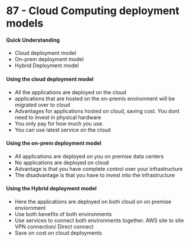 # 87 - Cloud Computing deployment models

#### Quick Understanding 

* Cloud deployment model
* On-prem deployment model
* Hybrid Deployment model

#### Using the cloud deployment model

* All the applications are deployed on the cloud
* applications that are hosted on the on-premis environment will be migrated over to cloud
* Advantages for applications hosted on cloud, saving cost. You dont need to invest in physical hardware
* You only pay for how much you use.
* You can use latest service on the cloud

#### Using the on-prem deployment model

* All applications are deployed on you on premise data centers
* No applications are deployed on cloud
* Advantage is that you have complete control over your infrastructure 
* The disadvantage is that you have to invest into the infrastructure

#### Using the Hybrid deployment model

* Here the applications are deployed on both cloud on on premise enviornment
* Use both benefits of both environments
* Use services to connect both environments together. AWS site to site VPN connection/ Direct connect
* Save on cost on cloud deployments 







